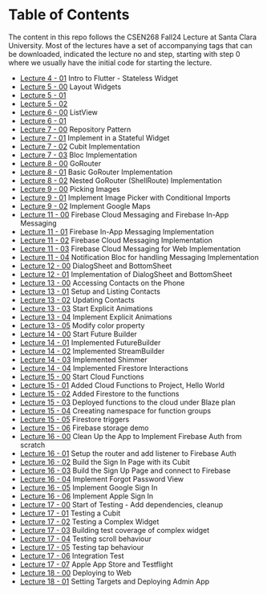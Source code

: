 # Table of Contents
The content in this repo follows the CSEN268 Fall24 Lecture at Santa Clara University. Most of the lectures have a set of accompanying tags that can be downloaded, indicated the lecture no and step, starting with step 0 where we usually have the initial code for starting the lecture.

- [Lecture 4 - 01](https://github.com/mehmetartun/CSEN268-F24/tree/L04.01) Intro to Flutter - Stateless Widget
- [Lecture 5 - 00](https://github.com/mehmetartun/CSEN268-F24/tree/L05.00) Layout Widgets
- [Lecture 5 - 01](https://github.com/mehmetartun/CSEN268-F24/tree/L05.01)
- [Lecture 5 - 02](https://github.com/mehmetartun/CSEN268-F24/tree/L05.02)
- [Lecture 6 - 00](https://github.com/mehmetartun/CSEN268-F24/tree/L06.00) ListView
- [Lecture 6 - 01](https://github.com/mehmetartun/CSEN268-F24/tree/L06.01)
- [Lecture 7 - 00](https://github.com/mehmetartun/CSEN268-F24/tree/L07.00) Repository Pattern
- [Lecture 7 - 01](https://github.com/mehmetartun/CSEN268-F24/tree/L07.01) Implement in a Stateful Widget
- [Lecture 7 - 02](https://github.com/mehmetartun/CSEN268-F24/tree/L07.02) Cubit Implementation
- [Lecture 7 - 03](https://github.com/mehmetartun/CSEN268-F24/tree/L07.03) Bloc Implementation
- [Lecture 8 - 00](https://github.com/mehmetartun/CSEN268-F24/tree/L08.00) GoRouter
- [Lecture 8 - 01](https://github.com/mehmetartun/CSEN268-F24/tree/L08.01) Basic GoRouter Implementation
- [Lecture 8 - 02](https://github.com/mehmetartun/CSEN268-F24/tree/L08.02) Nested GoRouter (ShellRoute) Implementation
- [Lecture 9 - 00](https://github.com/mehmetartun/CSEN268-F24/tree/L09.00) Picking Images
- [Lecture 9 - 01](https://github.com/mehmetartun/CSEN268-F24/tree/L09.01) Implement Image Picker with Conditional Imports
- [Lecture 9 - 02](https://github.com/mehmetartun/CSEN268-F24/tree/L09.02) Implement Google Maps
- [Lecture 11 - 00](https://github.com/mehmetartun/CSEN268-F24/tree/L11.00) Firebase Cloud Messaging and Firebase In-App Messaging
- [Lecture 11 - 01](https://github.com/mehmetartun/CSEN268-F24/tree/L11.01) Firebase In-App Messaging Implementation
- [Lecture 11 - 02](https://github.com/mehmetartun/CSEN268-F24/tree/L11.02) Firebase Cloud Messaging Implementation
- [Lecture 11 - 03](https://github.com/mehmetartun/CSEN268-F24/tree/L11.03) Firebase Cloud Messaging for Web Implementation
- [Lecture 11 - 04](https://github.com/mehmetartun/CSEN268-F24/tree/L11.04) Notification Bloc for handling Messaging Implementation
- [Lecture 12 - 00](https://github.com/mehmetartun/CSEN268-F24/tree/L12.00) DialogSheet and BottomSheet
- [Lecture 12 - 01](https://github.com/mehmetartun/CSEN268-F24/tree/L12.01) Implementation of DialogSheet and BottomSheet
- [Lecture 13 - 00](https://github.com/mehmetartun/CSEN268-F24/tree/L13.00) Accessing Contacts on the Phone
- [Lecture 13 - 01](https://github.com/mehmetartun/CSEN268-F24/tree/L13.01) Setup and Listing Contacts
- [Lecture 13 - 02](https://github.com/mehmetartun/CSEN268-F24/tree/L13.02) Updating Contacts
- [Lecture 13 - 03](https://github.com/mehmetartun/CSEN268-F24/tree/L13.03) Start Explicit Animations
- [Lecture 13 - 04](https://github.com/mehmetartun/CSEN268-F24/tree/L13.04) Implement Explicit Animations
- [Lecture 13 - 05](https://github.com/mehmetartun/CSEN268-F24/tree/L13.05) Modify color property
- [Lecture 14 - 00](https://github.com/mehmetartun/CSEN268-F24/tree/L14.00) Start Future Builder
- [Lecture 14 - 01](https://github.com/mehmetartun/CSEN268-F24/tree/L14.01) Implemented FutureBuilder
- [Lecture 14 - 02](https://github.com/mehmetartun/CSEN268-F24/tree/L14.02) Implemented StreamBuilder
- [Lecture 14 - 03](https://github.com/mehmetartun/CSEN268-F24/tree/L14.03) Implemented Shimmer
- [Lecture 14 - 04](https://github.com/mehmetartun/CSEN268-F24/tree/L14.04) Implemented Firestore Interactions
- [Lecture 15 - 00](https://github.com/mehmetartun/CSEN268-F24/tree/L15.00) Start Cloud Functions
- [Lecture 15 - 01](https://github.com/mehmetartun/CSEN268-F24/tree/L15.01) Added Cloud Functions to Project, Hello World
- [Lecture 15 - 02](https://github.com/mehmetartun/CSEN268-F24/tree/L15.02) Added Firestore to the functions
- [Lecture 15 - 03](https://github.com/mehmetartun/CSEN268-F24/tree/L15.03) Deployed functions to the cloud under Blaze plan
- [Lecture 15 - 04](https://github.com/mehmetartun/CSEN268-F24/tree/L15.04) Creeating namespace for function groups
- [Lecture 15 - 05](https://github.com/mehmetartun/CSEN268-F24/tree/L15.05) Firestore triggers
- [Lecture 15 - 06](https://github.com/mehmetartun/CSEN268-F24/tree/L15.06) Firebase storage demo
- [Lecture 16 - 00](https://github.com/mehmetartun/CSEN268-F24/tree/L16.00) Clean Up the App to Implement Firebase Auth from scratch
- [Lecture 16 - 01](https://github.com/mehmetartun/CSEN268-F24/tree/L16.01) Setup the router and add listener to Firebase Auth
- [Lecture 16 - 02](https://github.com/mehmetartun/CSEN268-F24/tree/L16.02) Build the Sign In Page with its Cubit
- [Lecture 16 - 03](https://github.com/mehmetartun/CSEN268-F24/tree/L16.03) Build the Sign Up Page and connect to Firebase 
- [Lecture 16 - 04](https://github.com/mehmetartun/CSEN268-F24/tree/L16.04) Implement Forgot Password View
- [Lecture 16 - 05](https://github.com/mehmetartun/CSEN268-F24/tree/L16.05) Implement Google Sign In
- [Lecture 16 - 06](https://github.com/mehmetartun/CSEN268-F24/tree/L16.06) Implement Apple Sign In
- [Lecture 17 - 00](https://github.com/mehmetartun/CSEN268-F24/tree/L17.00) Start of Testing - Add dependencies, cleanup
- [Lecture 17 - 01](https://github.com/mehmetartun/CSEN268-F24/tree/L17.01) Testing a Cubit
- [Lecture 17 - 02](https://github.com/mehmetartun/CSEN268-F24/tree/L17.02) Testing a Complex Widget
- [Lecture 17 - 03](https://github.com/mehmetartun/CSEN268-F24/tree/L17.03) Building test coverage of complex widget
- [Lecture 17 - 04](https://github.com/mehmetartun/CSEN268-F24/tree/L17.04) Testing scroll behaviour
- [Lecture 17 - 05](https://github.com/mehmetartun/CSEN268-F24/tree/L17.05) Testing tap behaviour
- [Lecture 17 - 06](https://github.com/mehmetartun/CSEN268-F24/tree/L17.06) Integration Test
- [Lecture 17 - 07](https://github.com/mehmetartun/CSEN268-F24/tree/L17.07) Apple App Store and Testflight
- [Lecture 18 - 00](https://github.com/mehmetartun/CSEN268-F24/tree/L18.00) Deploying to Web
- [Lecture 18 - 01](https://github.com/mehmetartun/CSEN268-F24/tree/L18.01) Setting Targets and Deploying Admin App





